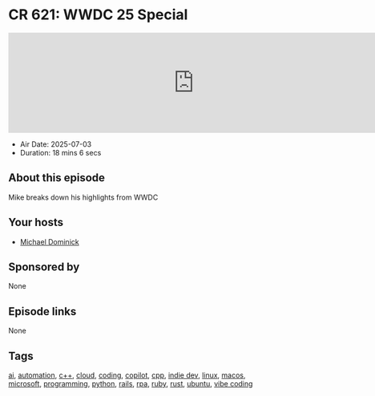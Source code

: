 # CR 621: WWDC 25 Special

<iframe src="https://player.fireside.fm/v2/MLf2ZzhC+X6WKCncN?theme=dark" width="740" height="200" frameborder="0" scrolling="no"></iframe>

* Air Date: 2025-07-03
* Duration: 18 mins 6 secs

## About this episode

Mike breaks down his highlights from WWDC

## Your hosts
* [Michael Dominick](https://coder.show/hosts/michael)

## Sponsored by

None



## Episode links

None



## Tags

[ai](https://coder.show/tags/ai), [automation](https://coder.show/tags/automation), [c++](https://coder.show/tags/c++), [cloud](https://coder.show/tags/cloud), [coding](https://coder.show/tags/coding), [copilot](https://coder.show/tags/copilot), [cpp](https://coder.show/tags/cpp), [indie dev](https://coder.show/tags/indie%20dev), [linux](https://coder.show/tags/linux), [macos](https://coder.show/tags/macos), [microsoft](https://coder.show/tags/microsoft), [programming](https://coder.show/tags/programming), [python](https://coder.show/tags/python), [rails](https://coder.show/tags/rails), [rpa](https://coder.show/tags/rpa), [ruby](https://coder.show/tags/ruby), [rust](https://coder.show/tags/rust), [ubuntu](https://coder.show/tags/ubuntu), [vibe coding](https://coder.show/tags/vibe%20coding)